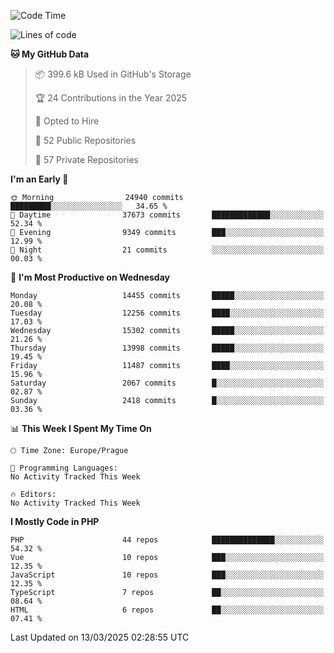 <!--START_SECTION:waka-->
![Code Time](http://img.shields.io/badge/Code%20Time-1%2C584%20hrs%203%20mins-blue)

![Lines of code](https://img.shields.io/badge/From%20Hello%20World%20I%27ve%20Written-21.7%20million%20lines%20of%20code-blue)

**🐱 My GitHub Data** 

> 📦 399.6 kB Used in GitHub's Storage 
 > 
> 🏆 24 Contributions in the Year 2025
 > 
> 💼 Opted to Hire
 > 
> 📜 52 Public Repositories 
 > 
> 🔑 57 Private Repositories 
 > 
**I'm an Early 🐤** 

```text
🌞 Morning                24940 commits       █████████░░░░░░░░░░░░░░░░   34.65 % 
🌆 Daytime                37673 commits       █████████████░░░░░░░░░░░░   52.34 % 
🌃 Evening                9349 commits        ███░░░░░░░░░░░░░░░░░░░░░░   12.99 % 
🌙 Night                  21 commits          ░░░░░░░░░░░░░░░░░░░░░░░░░   00.03 % 
```
📅 **I'm Most Productive on Wednesday** 

```text
Monday                   14455 commits       █████░░░░░░░░░░░░░░░░░░░░   20.08 % 
Tuesday                  12256 commits       ████░░░░░░░░░░░░░░░░░░░░░   17.03 % 
Wednesday                15302 commits       █████░░░░░░░░░░░░░░░░░░░░   21.26 % 
Thursday                 13998 commits       █████░░░░░░░░░░░░░░░░░░░░   19.45 % 
Friday                   11487 commits       ████░░░░░░░░░░░░░░░░░░░░░   15.96 % 
Saturday                 2067 commits        █░░░░░░░░░░░░░░░░░░░░░░░░   02.87 % 
Sunday                   2418 commits        █░░░░░░░░░░░░░░░░░░░░░░░░   03.36 % 
```


📊 **This Week I Spent My Time On** 

```text
🕑︎ Time Zone: Europe/Prague

💬 Programming Languages: 
No Activity Tracked This Week

🔥 Editors: 
No Activity Tracked This Week
```

**I Mostly Code in PHP** 

```text
PHP                      44 repos            ██████████████░░░░░░░░░░░   54.32 % 
Vue                      10 repos            ███░░░░░░░░░░░░░░░░░░░░░░   12.35 % 
JavaScript               10 repos            ███░░░░░░░░░░░░░░░░░░░░░░   12.35 % 
TypeScript               7 repos             ██░░░░░░░░░░░░░░░░░░░░░░░   08.64 % 
HTML                     6 repos             ██░░░░░░░░░░░░░░░░░░░░░░░   07.41 % 
```




 Last Updated on 13/03/2025 02:28:55 UTC
<!--END_SECTION:waka-->
<!--
**AlexKratky/AlexKratky** is a ✨ _special_ ✨ repository because its `README.md` (this file) appears on your GitHub profile.

Here are some ideas to get you started:

- 🔭 I’m currently working on ...
- 🌱 I’m currently learning ...
- 👯 I’m looking to collaborate on ...
- 🤔 I’m looking for help with ...
- 💬 Ask me about ...
- 📫 How to reach me: ...
- 😄 Pronouns: ...
- ⚡ Fun fact: ...
-->
